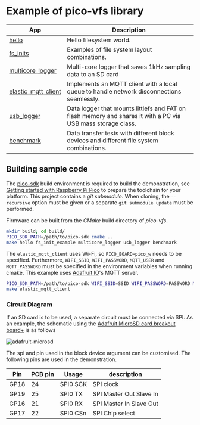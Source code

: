 # Example of pico-vfs library

| App             | Description                                                             |
|-----------------|-------------------------------------------------------------------------|
| [hello](examples/hello)  | Hello filesystem world.                                                 |
| [fs\_inits](examples/fs_inits) | Examples of file system layout combinations.                      |
| [multicore\_logger](examples/multicore_logger) | Multi-core logger that saves 1kHz sampling data to an SD card |
| [elastic\_mqtt\_client](examples/elastic_mqtt_client) |Implements an MQTT client with a local queue to handle network disconnections seamlessly. |
| [usb\_logger](examples/usb_logger) | Data logger that mounts littlefs and FAT on flash memory and shares it with a PC via USB mass storage class.|
| [benchmark](examples/benchmark)| Data transfer tests with different block devices and different file system combinations.|

## Building sample code

The [pico-sdk](https://github.com/raspberrypi/pico-sdk) build environment is required to build the demonstration, see  [Getting started with Raspberry Pi Pico](https://datasheets.raspberrypi.com/pico/getting-started-with-pico.pdf) to prepare the toolchain for your platform. This project contains a _git submodule_. When cloning, the `--recursive` option must be given or a separate `git submodule update` must be performed.

Firmware can be built from the _CMake_ build directory of _pico-vfs_.

```bash
mkdir build; cd build/
PICO_SDK_PATH=/path/to/pico-sdk cmake ..
make hello fs_init_example multicore_logger usb_logger benchmark
```

The `elastic_mqtt_client` uses Wi-Fi, so `PICO_BOARD=pico_w` needs to be specified. Furthermore, `WIFI_SSID`, `WIFI_PASSWORD`, `MQTT_USER` and `MQTT_PASSWORD` must be specified in the environment variables when running cmake. This example uses [Adafruit IO](https://io.adafruit.com/)'s MQTT server.

```bash
PICO_SDK_PATH=/path/to/pico-sdk WIFI_SSID=SSID WIFI_PASSWORD=PASSWORD MQTT_USER=USER MQTT_PASSWORD=PASSWORD cmake .. -DPICO_BOARD=pico_w
make elastic_mqtt_client
```

### Circuit Diagram

If an SD card is to be used, a separate circuit must be connected via SPI. As an example, the schematic using the [Adafruit MicroSD card breakout board+](https://www.adafruit.com/product/254) is as follows

![adafruit-microsd](https://github.com/oyama/pico-vfs/assets/27072/b96e8493-4f3f-4d44-964d-8ada61745dff)

The spi and pin used in the block device argument can be customised. The following pins are used in the demonstration.

| Pin  | PCB pin | Usage    | description             |
|------|---------|----------|-------------------------|
| GP18 | 24      | SPI0 SCK | SPI clock               |
| GP19 | 25      | SPI0 TX  | SPI Master Out Slave In |
| GP16 | 21      | SPI0 RX  | SPI Master In Slave Out |
| GP17 | 22      | SPI0 CSn | SPI Chip select         |

